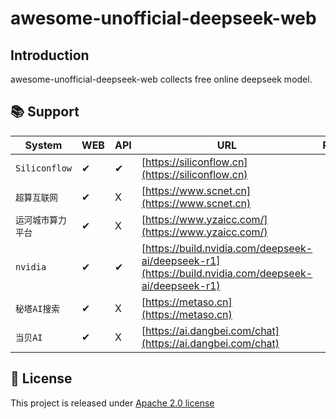 # awesome-unofficial-deepseek-web


 

## Introduction

awesome-unofficial-deepseek-web collects free online deepseek model.
 
## 📚 Support 
| System                  | WEB| API| URL| Remark|
| ----------------------- | ------------ | ------------ |------------ |------------ |
| `Siliconflow`| ✔  | ✔| [https://siliconflow.cn](https://siliconflow.cn) |  | 
| `超算互联网`| ✔  | X | [https://www.scnet.cn](https://www.scnet.cn) |  | 
| `运河城市算力平台`| ✔  | X | [https://www.yzaicc.com/](https://www.yzaicc.com/) |  |
| `nvidia`| ✔  | ✔ | [https://build.nvidia.com/deepseek-ai/deepseek-r1](https://build.nvidia.com/deepseek-ai/deepseek-r1) |  |
| `秘塔AI搜索`| ✔  | X | [https://metaso.cn](https://metaso.cn) |  |
| `当贝AI`| ✔  | X | [https://ai.dangbei.com/chat](https://ai.dangbei.com/chat) |  |

<a name="LICENSE"></a>
## 📄 License
This project is released under <a href="LICENSE">Apache 2.0 license</a>


